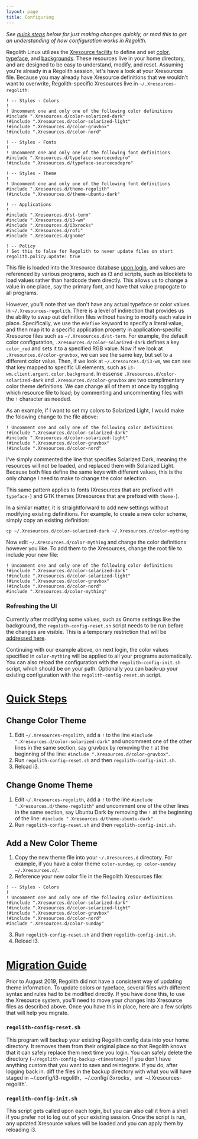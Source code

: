 ```yaml
---
layout: page
title: Configuring
---
```


_See [quick steps](#quick-steps) below for just making changes quickly, or read this to get an understanding of how configuration works in Regolith._

Regolith Linux utilizes the [Xresource facility](https://en.wikipedia.org/wiki/X_resources#Location_and_use) to define and set [color](https://github.com/regolith-linux/regolith-styles/blob/master/Xresources/root#L3-L7), [typeface](https://github.com/regolith-linux/regolith-styles/blob/master/Xresources/root#L9-L13), and [backgrounds](https://github.com/regolith-linux/regolith-styles/blob/master/Xresources/root#L9-L13).  These resources live in your home directory, and are designed to be easy to understand, modify, and reset.  Assuming you're already in a Regolith session, let's have a look at your Xresources file.  Because you may already have Xresource definitions that we wouldn't want to overwrite, Regolith-specific Xresources live in `~/.Xresources-regolith`:
```
! -- Styles - Colors
!
! Uncomment one and only one of the following color definitions 
#include ".Xresources.d/color-solarized-dark"
!#include ".Xresources.d/color-solarized-light"
!#include ".Xresources.d/color-gruvbox"
!#include ".Xresources.d/color-nord"

! -- Styles - Fonts
!
! Uncomment one and only one of the following font definitions 
#include ".Xresources.d/typeface-sourcecodepro"
!#include ".Xresources.d/typeface-sourcecodepro"

! -- Styles - Theme
!
! Uncomment one and only one of the following font definitions
#include ".Xresources.d/theme-regolith"
!#include ".Xresources.d/theme-ubuntu-dark"

! -- Applications
!
#include ".Xresources.d/st-term"
#include ".Xresources.d/i3-wm"
#include ".Xresources.d/i3xrocks"
#include ".Xresources.d/rofi"
#include ".Xresources.d/gnome"

! -- Policy
! Set this to false for Regolith to never update files on start
regolith.policy.update: true
```

This file is loaded into the Xresource database [upon login](https://github.com/regolith-linux/regolith-scripts/blob/master/regolith-config-init.sh#L23-L33), and values are referenced by various programs, such as i3 and scripts, such as blocklets to load values rather than hardcode them directly.  This allows us to change a value in one place, say the primary font, and have that value propogate to all programs.  

However, you'll note that we don't have any actual typeface or color values in `~/.Xresources-regolith`.  There is a level of indirection that provides us the ability to swap out definition files without having to modify each value in place.  Specifically, we use the `#define` keyword to specify a literal value, and then map it to a specific application property in application-specific Xresource files such as `~/.Xresources.d/st-term`.  For example, the default color configuration, `.Xresources.d/color-solarized-dark` defines a key `color_red` and sets it to a specified RGB value.  Now if we look at `.Xresources.d/color-gruvbox`, we can see the same key, but set to a different color value.  Then, if we look at `~/.Xresources.d/i3-wm`, we can see that key mapped to specific UI elements, such as `i3-wm.client.urgent.color.background`.  In essense `.Xresources.d/color-solarized-dark` and `.Xresources.d/color-gruvbox` are two complimentary color theme definitions.  We can change all of them at once by toggling which resource file to load; by commenting and uncommenting files with the `!` character as needed.

As an example, if I want to set my colors to Solarized Light, I would make the folowing change to the file above:
```
! Uncomment one and only one of the following color definitions 
!#include ".Xresources.d/color-solarized-dark"
#include ".Xresources.d/color-solarized-light"
!#include ".Xresources.d/color-gruvbox"
!#include ".Xresources.d/color-nord"
```

I've simply commented the line that specifies Solarized Dark, meaning the resources will not be loaded, and replaced them with Solarized Light.  Because both files define the same keys with different values, this is the only change I need to make to change the color selection.

This same pattern applies to fonts (Xresources that are prefixed with `typeface-`) and GTK themes (Xresources that are prefixed with `theme-`).

In a similar matter, it is straightforward to add new settings without modifying existing definitions.  For example, to create a new color scheme, simply copy an existing definition:
```
cp ~/.Xresources.d/color-solarized-dark ~/.Xresources.d/color-mything
```

Now edit `~/.Xresources.d/color-mything` and change the color definitions however you like.  To add them to the Xresources, change the root file to include your new file:
```
! Uncomment one and only one of the following color definitions 
!#include ".Xresources.d/color-solarized-dark"
!#include ".Xresources.d/color-solarized-light"
!#include ".Xresources.d/color-gruvbox"
!#include ".Xresources.d/color-nord"
#include ".Xresources.d/color-mything"
```

### Refreshing the UI

Currently after modifying some values, such as Gnome settings like the background, the `regolith-config-reset.sh` script needs to be run before the changes are visible.  This is a temporary restriction that will be [addressed here](https://github.com/regolith-linux/regolith-scripts/issues/2).

Continuing with our example above, on next login, the color values specified in `color-mything` will be applied to all your programs automatically.  You can also reload the configuration with the `regolith-config-init.sh` script, which should be on your path.  Optionally you can back-up your existing configuration with the `regolith-config-reset.sh` script.

# [Quick Steps](#quick-steps)

## Change Color Theme

1. Edit `~/.Xresources-regolith`, add a `!` to the line `#include ".Xresources.d/color-solarized-dark"` and uncomment one of the other lines in the same section, say gruvbox by removing the `!` at the beginning of the line: `#include ".Xresources.d/color-gruvbox"`.
2. Run `regolith-config-reset.sh` and then `regolith-config-init.sh`.
3. Reload i3.

## Change Gnome Theme

1. Edit `~/.Xresources-regolith`, add a `!` to the line `#include ".Xresources.d/theme-regolith"` and uncomment one of the other lines in the same section, say Ubuntu Dark by removing the `!` at the beginning of the line: `#include ".Xresources.d/theme-ubuntu-dark"`.
2. Run `regolith-config-reset.sh` and then `regolith-config-init.sh`.

## Add a New Color Theme

1. Copy the new theme file into your `~/.Xresources.d` directory.  For example, if you have a color theme `color-sunday`, `cp color-sunday ~/.Xresources.d/`.
2. Reference your new color file in the Regolith Xresources file:
```
! -- Styles - Colors
!
! Uncomment one and only one of the following color definitions 
!#include ".Xresources.d/color-solarized-dark"
!#include ".Xresources.d/color-solarized-light"
!#include ".Xresources.d/color-gruvbox"
!#include ".Xresources.d/color-nord"
#include ".Xresources.d/color-sunday"
```
3. Run `regolith-config-reset.sh` and then `regolith-config-init.sh`.
4. Reload i3.

# [Migration Guide](#migration-guide)

Prior to August 2019, Regolith did not have a consistent way of updating theme information.  To update colors or typeface, several files with different syntax and rules had to be modified directly.  If you have done this, to use the Xresource system, you'll need to move your changes into Xresource files as described above.  Once you have this in place, here are a few scripts that will help you migrate.

### `regolith-config-reset.sh`

This program will backup your existing Regolith config data into your home directory.  It removes them from their original place so that Regolith knows that it can safely replace them next time you login.  You can safely delete the directory (`~/regolith-config-backup-<timestamp>`) if you don't have anything custom that you want to save and reintegrate.  If you do, after logging back in. diff the files in the backup directory with what you will have staged in ~/.config/i3-regolith`, `~/.config/i3xrocks`, and `~/.Xresources-regolith`.

### `regolith-config-init.sh`

This script gets called upon each login, but you can also call it from a shell if you prefer not to log out of your existing session.  Once the script is run, any updated Xresource values will be loaded and you can apply them by reloading i3.



